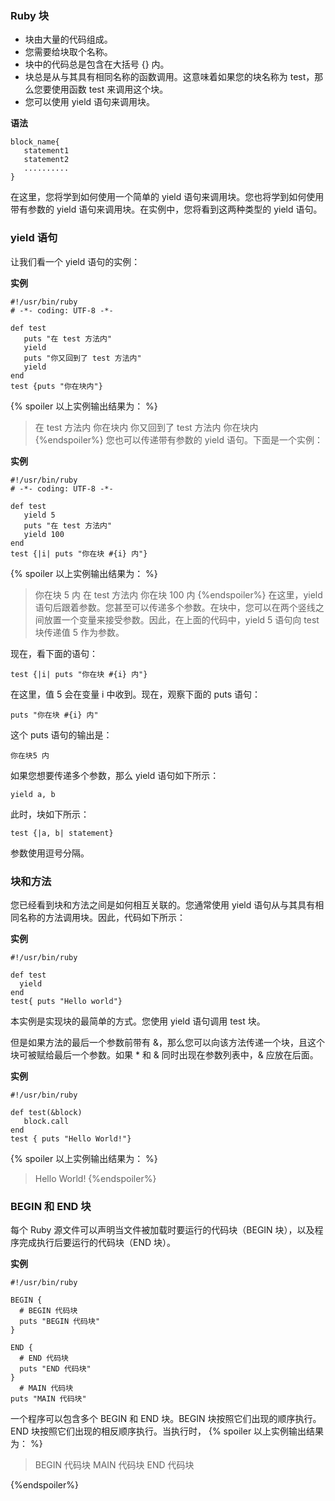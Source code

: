 
### Ruby 块

+ 块由大量的代码组成。
+ 您需要给块取个名称。
+ 块中的代码总是包含在大括号 {} 内。
+ 块总是从与其具有相同名称的函数调用。这意味着如果您的块名称为 test，那么您要使用函数 test 来调用这个块。
+ 您可以使用 yield 语句来调用块。

__语法__

```
block_name{
   statement1
   statement2
   ..........
}
```
在这里，您将学到如何使用一个简单的 yield 语句来调用块。您也将学到如何使用带有参数的 yield 语句来调用块。在实例中，您将看到这两种类型的 yield 语句。

### yield 语句
让我们看一个 yield 语句的实例：

__实例__
```
#!/usr/bin/ruby
# -*- coding: UTF-8 -*-
 
def test
   puts "在 test 方法内"
   yield
   puts "你又回到了 test 方法内"
   yield
end
test {puts "你在块内"}
```
{% spoiler 以上实例输出结果为： %}
> 在 test 方法内
你在块内
你又回到了 test 方法内
你在块内
{%endspoiler%}
您也可以传递带有参数的 yield 语句。下面是一个实例：

__实例__

```
#!/usr/bin/ruby
# -*- coding: UTF-8 -*-
 
def test
   yield 5
   puts "在 test 方法内"
   yield 100
end
test {|i| puts "你在块 #{i} 内"}

```

{% spoiler 以上实例输出结果为： %}
> 你在块 5 内
在 test 方法内
你在块 100 内
{%endspoiler%}
在这里，yield 语句后跟着参数。您甚至可以传递多个参数。在块中，您可以在两个竖线之间放置一个变量来接受参数。因此，在上面的代码中，yield 5 语句向 test 块传递值 5 作为参数。

现在，看下面的语句：

```
test {|i| puts "你在块 #{i} 内"}
```

在这里，值 5 会在变量 i 中收到。现在，观察下面的 puts 语句：

```
puts "你在块 #{i} 内"
```

这个 puts 语句的输出是：

`你在块5 内`

如果您想要传递多个参数，那么 yield 语句如下所示：

`yield a, b`

此时，块如下所示：

`test {|a, b| statement}`

参数使用逗号分隔。

### 块和方法
您已经看到块和方法之间是如何相互关联的。您通常使用 yield 语句从与其具有相同名称的方法调用块。因此，代码如下所示：

__实例__

```
#!/usr/bin/ruby
 
def test
  yield
end
test{ puts "Hello world"}
```

本实例是实现块的最简单的方式。您使用 yield 语句调用 test 块。

但是如果方法的最后一个参数前带有 &，那么您可以向该方法传递一个块，且这个块可被赋给最后一个参数。如果 * 和 & 同时出现在参数列表中，& 应放在后面。

__实例__

```
#!/usr/bin/ruby
 
def test(&block)
   block.call
end
test { puts "Hello World!"}
```

{% spoiler 以上实例输出结果为： %}
>Hello World!
{%endspoiler%}
### BEGIN 和 END 块
每个 Ruby 源文件可以声明当文件被加载时要运行的代码块（BEGIN 块），以及程序完成执行后要运行的代码块（END 块）。

__实例__
```
#!/usr/bin/ruby
 
BEGIN { 
  # BEGIN 代码块
  puts "BEGIN 代码块"
} 
 
END { 
  # END 代码块
  puts "END 代码块"
}
  # MAIN 代码块
puts "MAIN 代码块"
```

一个程序可以包含多个 BEGIN 和 END 块。BEGIN 块按照它们出现的顺序执行。END 块按照它们出现的相反顺序执行。当执行时，
{% spoiler 以上实例输出结果为： %}
>BEGIN 代码块
MAIN 代码块
END 代码块

{%endspoiler%}
